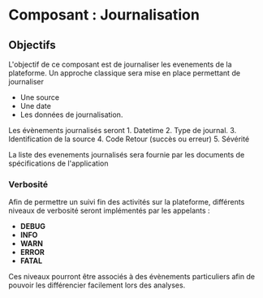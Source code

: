 # Composant : Journalisation

## Objectifs

L'objectif de ce composant est de journaliser les evenements de la plateforme.
Un approche classique sera mise en place permettant de journaliser

-   Une source
-   Une date
-   Les données de journalisation.

Les évènements journalisés seront
 1\. Datetime
 2\. Type de journal.
 3\. Identification de la source
 4\. Code Retour (succès ou erreur)
 5\. Sévérité

La liste des evenements journalisés sera fournie par les documents de spécifications de l'application

### Verbosité

Afin de permettre un suivi fin des activités sur la plateforme, différents niveaux de verbosité seront implémentés par les appelants :

-   **DEBUG**
-   **INFO**
-   **WARN**
-   **ERROR**
-   **FATAL**

Ces niveaux pourront être associés à des évènements particuliers afin de pouvoir les différencier facilement lors des analyses.
